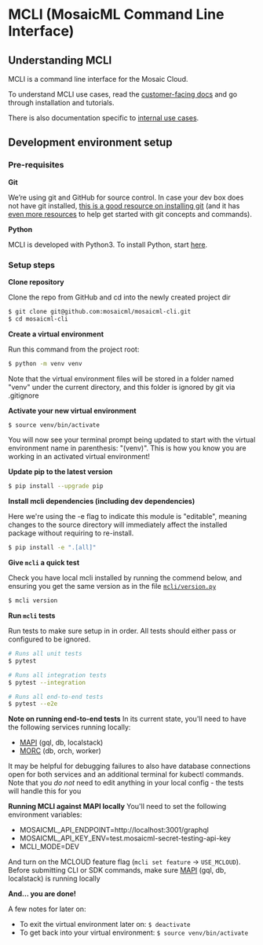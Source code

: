 # MCLI (MosaicML Command Line Interface)

## Understanding MCLI

MCLI is a command line interface for the Mosaic Cloud.

To understand MCLI use cases, read the [customer-facing docs](https://mcli.docs.mosaicml.com/) and go through installation and tutorials.

There is also documentation specific to [internal use cases](https://internal.mcli.docs.mosaicml.com).

## Development environment setup

### Pre-requisites

**Git**

We’re using git and GitHub for source control. In case your dev box does not have git installed, [this is a good resource on installing git](https://github.com/git-guides/install-git#install-git) (and it has [even more resources](https://github.com/git-guides/) to help get started with git concepts and commands).

**Python**

MCLI is developed with Python3. To install Python, start [here](https://www.python.org/downloads/).

### Setup steps

**Clone repository**

Clone the repo from GitHub and cd into the newly created project dir

```bash
$ git clone git@github.com:mosaicml/mosaicml-cli.git
$ cd mosaicml-cli
```

**Create a virtual environment**

Run this command from the project root:

```bash
$ python -m venv venv
```

Note that the virtual environment files will be stored in a folder named "venv" under the current directory, and this folder is ignored by git via .gitignore

**Activate your new virtual environment**

```bash
$ source venv/bin/activate
```

You will now see your terminal prompt being updated to start with the virtual environment name in parenthesis: "(venv)". This is how you know you are working in an activated virtual environment!

**Update pip to the latest version**

```bash
$ pip install --upgrade pip
```

**Install mcli dependencies (including dev dependencies)**

Here we're using the -e flag to indicate this module is "editable", meaning changes to the source directory will immediately affect the installed package without requiring to re-install.

```bash
$ pip install -e ".[all]"
```

**Give `mcli` a quick test**

Check you have local mcli installed by running the commend below, and ensuring you get the same version as in the file [`mcli/version.py`](https://github.com/mosaicml/mosaicml-cli/blob/dev/mcli/version.py)

```bash
$ mcli version
```

**Run `mcli` tests**

Run tests to make sure setup in in order. All tests should either pass or configured to be ignored.

```bash
# Runs all unit tests
$ pytest

# Runs all integration tests
$ pytest --integration

# Runs all end-to-end tests
$ pytest --e2e
```

**Note on running end-to-end tests**
In its current state, you'll need to have the following services running locally:

- [MAPI](https://github.com/mosaicml/MAPI) (gql, db, localstack)
- [MORC](https://github.com/mosaicml/MORC) (db, orch, worker)

It may be helpful for debugging failures to also have database connections open for both services and an additional terminal for kubectl commands.
Note that you _do not_ need to edit anything in your local config - the tests will handle this for you

**Running MCLI against MAPI locally**
You'll need to set the following environment variables:

- MOSAICML_API_ENDPOINT=http://localhost:3001/graphql
- MOSAICML_API_KEY_ENV=test.mosaicml-secret-testing-api-key
- MCLI_MODE=DEV

And turn on the MCLOUD feature flag (`mcli set feature` -> `USE_MCLOUD`).
Before submitting CLI or SDK commands, make sure [MAPI](https://github.com/mosaicml/MAPI) (gql, db, localstack) is running locally

**And… you are done!**

A few notes for later on:

- To exit the virtual environment later on: `$ deactivate`
- To get back into your virtual environment: `$ source venv/bin/activate`
